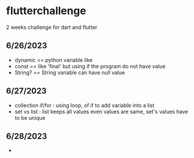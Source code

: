 # flutterchallenge

2 weeks challenge for dart and flutter


6/26/2023
- 
- dynamic == python variable like
- const == like 'final' but using if the program do not have value
- String? == String variable can have null value

6/27/2023
- 
- collection if/for : using loop, of if to add variable into a list 
- set vs list : list keeps all values even values are same, set's values have to be unique

6/28/2023
- 
- 